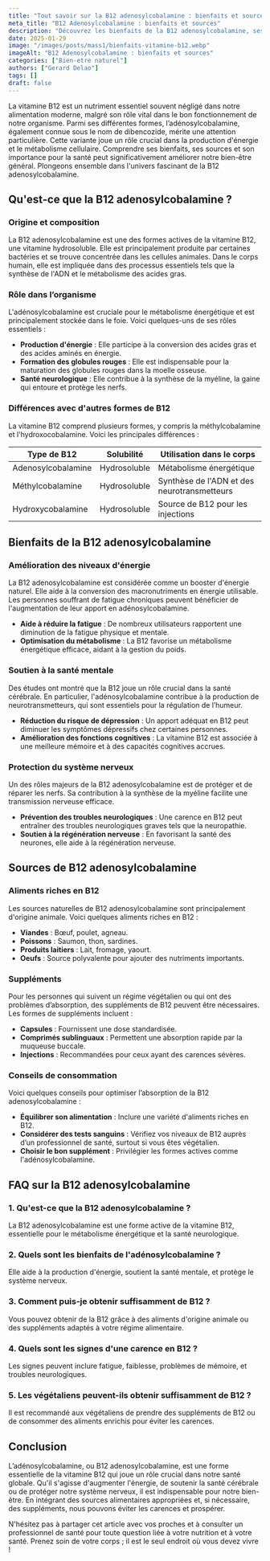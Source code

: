 ```yaml
---
title: "Tout savoir sur la B12 adenosylcobalamine : bienfaits et sources"
meta_title: "B12 Adenosylcobalamine : bienfaits et sources"
description: "Découvrez les bienfaits de la B12 adenosylcobalamine, ses sources, et comment elle influence notre bien-être au quotidien."
date: 2025-01-29
image: "/images/posts/mass1/bienfaits-vitamine-b12.webp"
imageAlt: "B12 Adenosylcobalamine : bienfaits et sources"
categories: ["Bien-etre naturel"]
authors: ["Gerard Delao"]
tags: []
draft: false
---
```


La vitamine B12 est un nutriment essentiel souvent négligé dans notre alimentation moderne, malgré son rôle vital dans le bon fonctionnement de notre organisme. Parmi ses différentes formes, l’adénosylcobalamine, également connue sous le nom de dibencozide, mérite une attention particulière. Cette variante joue un rôle crucial dans la production d'énergie et le métabolisme cellulaire. Comprendre ses bienfaits, ses sources et son importance pour la santé peut significativement améliorer notre bien-être général. Plongeons ensemble dans l'univers fascinant de la B12 adenosylcobalamine.

## Qu'est-ce que la B12 adenosylcobalamine ?

### Origine et composition

La B12 adenosylcobalamine est une des formes actives de la vitamine B12, une vitamine hydrosoluble. Elle est principalement produite par certaines bactéries et se trouve concentrée dans les cellules animales. Dans le corps humain, elle est impliquée dans des processus essentiels tels que la synthèse de l'ADN et le métabolisme des acides gras.

### Rôle dans l’organisme

L'adénosylcobalamine est cruciale pour le métabolisme énergétique et est principalement stockée dans le foie. Voici quelques-uns de ses rôles essentiels :

- **Production d'énergie** : Elle participe à la conversion des acides gras et des acides aminés en énergie.
- **Formation des globules rouges** : Elle est indispensable pour la maturation des globules rouges dans la moelle osseuse.
- **Santé neurologique** : Elle contribue à la synthèse de la myéline, la gaine qui entoure et protège les nerfs.

### Différences avec d'autres formes de B12

La vitamine B12 comprend plusieurs formes, y compris la méthylcobalamine et l'hydroxocobalamine. Voici les principales différences :

| Type de B12            | Solubilité | Utilisation dans le corps         |
|------------------------|------------|-----------------------------------|
| Adenosylcobalamine     | Hydrosoluble | Métabolisme énergétique          |
| Méthylcobalamine       | Hydrosoluble | Synthèse de l'ADN et des neurotransmetteurs |
| Hydroxycobalamine       | Hydrosoluble | Source de B12 pour les injections |

## Bienfaits de la B12 adenosylcobalamine

### Amélioration des niveaux d'énergie

La B12 adenosylcobalamine est considérée comme un booster d'énergie naturel. Elle aide à la conversion des macronutriments en énergie utilisable. Les personnes souffrant de fatigue chroniques peuvent bénéficier de l'augmentation de leur apport en adénosylcobalamine.

- **Aide à réduire la fatigue** : De nombreux utilisateurs rapportent une diminution de la fatigue physique et mentale.
- **Optimisation du métabolisme** : La B12 favorise un métabolisme énergétique efficace, aidant à la gestion du poids.

### Soutien à la santé mentale

Des études ont montré que la B12 joue un rôle crucial dans la santé cérébrale. En particulier, l'adénosylcobalamine contribue à la production de neurotransmetteurs, qui sont essentiels pour la régulation de l’humeur.

- **Réduction du risque de dépression** : Un apport adéquat en B12 peut diminuer les symptômes dépressifs chez certaines personnes.
- **Amélioration des fonctions cognitives** : La vitamine B12 est associée à une meilleure mémoire et à des capacités cognitives accrues.

### Protection du système nerveux

Un des rôles majeurs de la B12 adenosylcobalamine est de protéger et de réparer les nerfs. Sa contribution à la synthèse de la myéline facilite une transmission nerveuse efficace.

- **Prévention des troubles neurologiques** : Une carence en B12 peut entraîner des troubles neurologiques graves tels que la neuropathie.
- **Soutien à la régénération nerveuse** : En favorisant la santé des neurones, elle aide à la régénération nerveuse.

## Sources de B12 adenosylcobalamine

### Aliments riches en B12

Les sources naturelles de B12 adenosylcobalamine sont principalement d'origine animale. Voici quelques aliments riches en B12 :

- **Viandes** : Bœuf, poulet, agneau.
- **Poissons** : Saumon, thon, sardines.
- **Produits laitiers** : Lait, fromage, yaourt.
- **Oeufs** : Source polyvalente pour ajouter des nutriments importants.

### Suppléments

Pour les personnes qui suivent un régime végétalien ou qui ont des problèmes d’absorption, des suppléments de B12 peuvent être nécessaires. Les formes de suppléments incluent :

- **Capsules** : Fournissent une dose standardisée.
- **Comprimés sublinguaux** : Permettent une absorption rapide par la muqueuse buccale.
- **Injections** : Recommandées pour ceux ayant des carences sévères.

### Conseils de consommation

Voici quelques conseils pour optimiser l’absorption de la B12 adenosylcobalamine :

- **Équilibrer son alimentation** : Inclure une variété d'aliments riches en B12.
- **Considérer des tests sanguins** : Vérifiez vos niveaux de B12 auprès d’un professionnel de santé, surtout si vous êtes végétalien.
- **Choisir le bon supplément** : Privilégier les formes actives comme l'adénosylcobalamine.

## FAQ sur la B12 adenosylcobalamine

### 1. Qu'est-ce que la B12 adenosylcobalamine ?

La B12 adenosylcobalamine est une forme active de la vitamine B12, essentielle pour le métabolisme énergétique et la santé neurologique.

### 2. Quels sont les bienfaits de l'adénosylcobalamine ?

Elle aide à la production d'énergie, soutient la santé mentale, et protège le système nerveux.

### 3. Comment puis-je obtenir suffisamment de B12 ?

Vous pouvez obtenir de la B12 grâce à des aliments d'origine animale ou des suppléments adaptés à votre régime alimentaire.

### 4. Quels sont les signes d'une carence en B12 ?

Les signes peuvent inclure fatigue, faiblesse, problèmes de mémoire, et troubles neurologiques.

### 5. Les végétaliens peuvent-ils obtenir suffisamment de B12 ?

Il est recommandé aux végétaliens de prendre des suppléments de B12 ou de consommer des aliments enrichis pour éviter les carences.

## Conclusion

L’adénosylcobalamine, ou B12 adenosylcobalamine, est une forme essentielle de la vitamine B12 qui joue un rôle crucial dans notre santé globale. Qu'il s'agisse d'augmenter l'énergie, de soutenir la santé cérébrale ou de protéger notre système nerveux, il est indispensable pour notre bien-être. En intégrant des sources alimentaires appropriées et, si nécessaire, des suppléments, nous pouvons éviter les carences et prospérer.

N'hésitez pas à partager cet article avec vos proches et à consulter un professionnel de santé pour toute question liée à votre nutrition et à votre santé. Prenez soin de votre corps ; il est le seul endroit où vous devez vivre !

